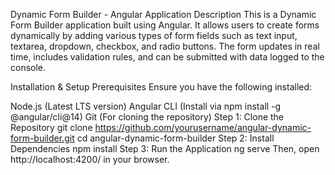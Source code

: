 Dynamic Form Builder - Angular Application
Description
This is a Dynamic Form Builder application built using Angular. It allows users to create forms dynamically by adding various types of form fields such as text input, textarea, dropdown, checkbox, and radio buttons. The form updates in real time, includes validation rules, and can be submitted with data logged to the console.

Installation & Setup
Prerequisites
Ensure you have the following installed:

Node.js (Latest LTS version)
Angular CLI (Install via npm install -g @angular/cli@14)
Git (For cloning the repository)
Step 1: Clone the Repository
git clone https://github.com/yourusername/angular-dynamic-form-builder.git
cd angular-dynamic-form-builder
Step 2: Install Dependencies
npm install
Step 3: Run the Application
ng serve
Then, open http://localhost:4200/ in your browser.

